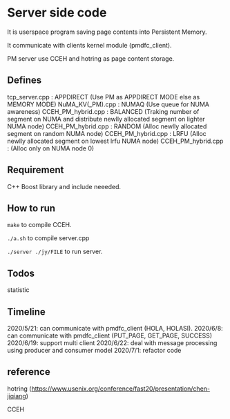 # Server side code

It is userspace program saving page contents into Persistent Memory.

It communicate with clients kernel module (pmdfc_client).

PM server use CCEH and hotring as page content storage.

## Defines
tcp_server.cpp : APPDIRECT (Use PM as APPDIRECT MODE else as MEMORY MODE)
NuMA_KV(_PM).cpp : NUMAQ (Use queue for NUMA awareness)
CCEH_PM_hybrid.cpp : BALANCED (Traking number of segment on NUMA and distribute newlly allocated segment on lighter NUMA node)
CCEH_PM_hybrid.cpp : RANDOM (Alloc newlly allocated segment on random NUMA node)
CCEH_PM_hybrid.cpp : LRFU (Alloc newlly allocated segment on lowest lrfu NUMA node)
CCEH_PM_hybrid.cpp :      (Alloc only on NUMA node 0)

## Requirement

C++ Boost library and include neeeded.

## How to run

```make``` to compile CCEH.

```./a.sh```  to compile server.cpp

```./server ./jy/FILE``` to run server.

## Todos

statistic

## Timeline

2020/5/21: can communicate with pmdfc_client (HOLA, HOLASI).
2020/6/8: can communicate with pmdfc_client (PUT_PAGE, GET_PAGE, SUCCESS)
2020/6/19: support multi client
2020/6/22: deal with message processing using producer and consumer model
2020/7/1: refactor code

## reference

hotring (https://www.usenix.org/conference/fast20/presentation/chen-jiqiang)

CCEH
